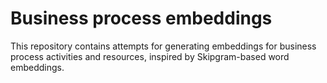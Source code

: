 # Business process embeddings
This repository contains attempts for generating embeddings for business process activities and resources, inspired by Skipgram-based word embeddings. 
